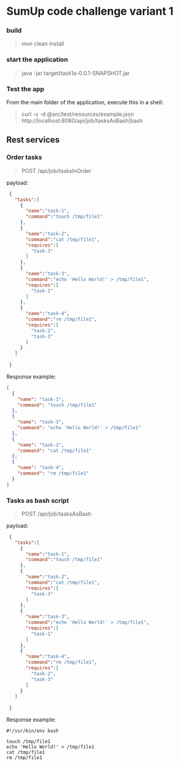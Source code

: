 # SumUp code challenge variant 1

### build

>mvn clean install

### start the application

> java -jar target/task1a-0.0.1-SNAPSHOT.jar

### Test the app

From the main folder of the application, execute this in a shell:
 >curl -v -d @src/test/resources/example.json http://localhost:8080/api/job/tasksAsBash|bash
 
## Rest services
 
 
### Order tasks

> POST
> /api/job/tasksInOrder

payload:

```json
 {
   "tasks":[
     {
       "name":"task-1",
       "command":"touch /tmp/file1"
     },
     {
       "name":"task-2",
       "command":"cat /tmp/file1",
       "requires":[
         "task-3"
       ]
     },
     {
       "name":"task-3",
       "command":"echo 'Hello World!' > /tmp/file1",
       "requires":[
         "task-1"
       ]
     },
     {
       "name":"task-4",
       "command":"rm /tmp/file1",
       "requires":[
         "task-2",
         "task-3"
       ]
     }
   ]
 
 }
```

Response example:
```json
[
  {
    "name": "task-1",
    "command": "touch /tmp/file1"
  },
  {
    "name": "task-3",
    "command": "echo 'Hello World!' > /tmp/file1"
  },
  {
    "name": "task-2",
    "command": "cat /tmp/file1"
  },
  {
    "name": "task-4",
    "command": "rm /tmp/file1"
  }
]
```
 
### Tasks as bash script
> POST
> /api/job/tasksAsBash
  
payload:

```json
 {
   "tasks":[
     {
       "name":"task-1",
       "command":"touch /tmp/file1"
     },
     {
       "name":"task-2",
       "command":"cat /tmp/file1",
       "requires":[
         "task-3"
       ]
     },
     {
       "name":"task-3",
       "command":"echo 'Hello World!' > /tmp/file1",
       "requires":[
         "task-1"
       ]
     },
     {
       "name":"task-4",
       "command":"rm /tmp/file1",
       "requires":[
         "task-2",
         "task-3"
       ]
     }
   ]
 
 }
```

Response example:
```
#!/usr/bin/env bash

touch /tmp/file1
echo 'Hello World!' > /tmp/file1
cat /tmp/file1
rm /tmp/file1

```
